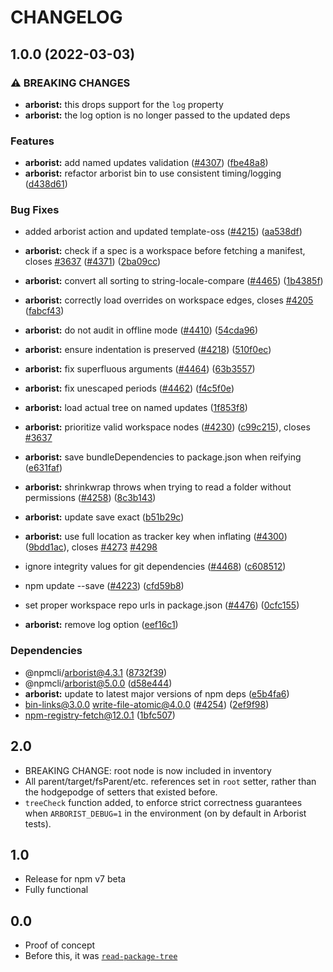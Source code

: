 # CHANGELOG

## 1.0.0 (2022-03-03)


### ⚠ BREAKING CHANGES

* **arborist:** this drops support for the `log` property
* **arborist:** the log option is no longer passed to the updated deps

### Features

* **arborist:** add named updates validation ([#4307](https://www.github.com/sthagen/npm-cli/issues/4307)) ([fbe48a8](https://www.github.com/sthagen/npm-cli/commit/fbe48a84047e0c5de31bdaa84707f0f8fdcef71d))
* **arborist:** refactor arborist bin to use consistent timing/logging ([d438d61](https://www.github.com/sthagen/npm-cli/commit/d438d61d4f689966de8f964afe212d1319b8d460))


### Bug Fixes

* added arborist action and updated template-oss ([#4215](https://www.github.com/sthagen/npm-cli/issues/4215)) ([aa538df](https://www.github.com/sthagen/npm-cli/commit/aa538df4c19f46d2e24e2635d1214176c662fcea))
* **arborist:** check if a spec is a workspace before fetching a manifest, closes [#3637](https://www.github.com/sthagen/npm-cli/issues/3637) ([#4371](https://www.github.com/sthagen/npm-cli/issues/4371)) ([2ba09cc](https://www.github.com/sthagen/npm-cli/commit/2ba09cc0d7d56a064aa67bbb1881d381e6504888))
* **arborist:** convert all sorting to string-locale-compare ([#4465](https://www.github.com/sthagen/npm-cli/issues/4465)) ([1b4385f](https://www.github.com/sthagen/npm-cli/commit/1b4385f85e8f6dd5015080cdd3e02a8fa3749ffd))
* **arborist:** correctly load overrides on workspace edges, closes [#4205](https://www.github.com/sthagen/npm-cli/issues/4205) ([fabcf43](https://www.github.com/sthagen/npm-cli/commit/fabcf431a63ecf93b56ae5d9a05ad4e7ef280c2a))
* **arborist:** do not audit in offline mode ([#4410](https://www.github.com/sthagen/npm-cli/issues/4410)) ([54cda96](https://www.github.com/sthagen/npm-cli/commit/54cda9697b776fae807966097315c7b836623743))
* **arborist:** ensure indentation is preserved ([#4218](https://www.github.com/sthagen/npm-cli/issues/4218)) ([510f0ec](https://www.github.com/sthagen/npm-cli/commit/510f0ecbc9970ed8c8993107cc03cf27b7b996dc))
* **arborist:** fix superfluous arguments ([#4464](https://www.github.com/sthagen/npm-cli/issues/4464)) ([63b3557](https://www.github.com/sthagen/npm-cli/commit/63b35578bd759cb5f3edaaef1c1122ecd0b27f48))
* **arborist:** fix unescaped periods ([#4462](https://www.github.com/sthagen/npm-cli/issues/4462)) ([f4c5f0e](https://www.github.com/sthagen/npm-cli/commit/f4c5f0e52679b1aa42db833fc23dc07d96cc904e))
* **arborist:** load actual tree on named updates ([1f853f8](https://www.github.com/sthagen/npm-cli/commit/1f853f8bf7cecd1222703dde676a4b664526141d))
* **arborist:** prioritize valid workspace nodes ([#4230](https://www.github.com/sthagen/npm-cli/issues/4230)) ([c99c215](https://www.github.com/sthagen/npm-cli/commit/c99c2151a868672c017f64ff0ecb12149a2fb095)), closes [#3637](https://www.github.com/sthagen/npm-cli/issues/3637)
* **arborist:** save bundleDependencies to package.json when reifying ([e631faf](https://www.github.com/sthagen/npm-cli/commit/e631faf7b5f414c233d723ee11413264532b37de))
* **arborist:** shrinkwrap throws when trying to read a folder without permissions ([#4258](https://www.github.com/sthagen/npm-cli/issues/4258)) ([8c3b143](https://www.github.com/sthagen/npm-cli/commit/8c3b143ca20d0da56c0ce2764e288a4c203b9f93))
* **arborist:** update save exact ([b51b29c](https://www.github.com/sthagen/npm-cli/commit/b51b29c563fa97aa4fbf38250d1f04e879a8d961))
* **arborist:** use full location as tracker key when inflating ([#4300](https://www.github.com/sthagen/npm-cli/issues/4300)) ([9bdd1ac](https://www.github.com/sthagen/npm-cli/commit/9bdd1ace86300a8ee562027bbc5cb57d62dc7ba8)), closes [#4273](https://www.github.com/sthagen/npm-cli/issues/4273) [#4298](https://www.github.com/sthagen/npm-cli/issues/4298)
* ignore integrity values for git dependencies ([#4468](https://www.github.com/sthagen/npm-cli/issues/4468)) ([c608512](https://www.github.com/sthagen/npm-cli/commit/c608512ed03ccf87dc989cec2849d14bf034513a))
* npm update --save ([#4223](https://www.github.com/sthagen/npm-cli/issues/4223)) ([cfd59b8](https://www.github.com/sthagen/npm-cli/commit/cfd59b8c81078f842328b13a23a234150842cd58))
* set proper workspace repo urls in package.json ([#4476](https://www.github.com/sthagen/npm-cli/issues/4476)) ([0cfc155](https://www.github.com/sthagen/npm-cli/commit/0cfc155db5f11ce23419e440111d99a63bf39754))


* **arborist:** remove log option ([eef16c1](https://www.github.com/sthagen/npm-cli/commit/eef16c18aacfbfed8bcfc72407d2a1b0c5ea00bc))


### Dependencies

* @npmcli/arborist@4.3.1 ([8732f39](https://www.github.com/sthagen/npm-cli/commit/8732f393ee547e2eada4317613599517c1d8ec0a))
* @npmcli/arborist@5.0.0 ([d58e444](https://www.github.com/sthagen/npm-cli/commit/d58e4442b0a16c84219d5f80ab88ef68ad209918))
* **arborist:** update to latest major versions of npm deps ([e5b4fa6](https://www.github.com/sthagen/npm-cli/commit/e5b4fa6251f0c6b16d84d46d62f5b98ad755385f))
* bin-links@3.0.0 write-file-atomic@4.0.0 ([#4254](https://www.github.com/sthagen/npm-cli/issues/4254)) ([2ef9f98](https://www.github.com/sthagen/npm-cli/commit/2ef9f9847c11fe8c0c0494558fe77c15ac4dbc80))
* npm-registry-fetch@12.0.1 ([1bfc507](https://www.github.com/sthagen/npm-cli/commit/1bfc507f2a5afa02f04d4dea2fc6d151d4fef3ac))

## 2.0

* BREAKING CHANGE: root node is now included in inventory
* All parent/target/fsParent/etc. references set in `root` setter, rather
  than the hodgepodge of setters that existed before.
* `treeCheck` function added, to enforce strict correctness guarantees when
  `ARBORIST_DEBUG=1` in the environment (on by default in Arborist tests).

## 1.0

* Release for npm v7 beta
* Fully functional

## 0.0

* Proof of concept
* Before this, it was [`read-package-tree`](http://npm.im/read-package-tree)
